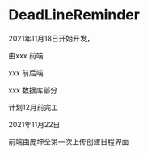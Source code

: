 # DeadLineReminder

2021年11月18日开始开发，

由xxx 前端

  xxx 前后端

  xxx 数据库部分
  
计划12月前完工

2021年11月22日

前端由庞坤全第一次上传创建日程界面
  
